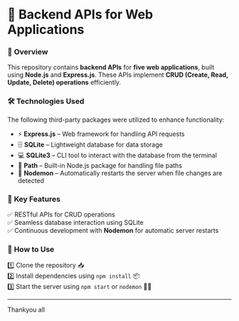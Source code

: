 # 🚀 **Backend APIs for Web Applications**  

### 📌 **Overview**  
This repository contains **backend APIs** for **five web applications**, built using **Node.js** and **Express.js**. These APIs implement **CRUD (Create, Read, Update, Delete) operations** efficiently.  

### 🛠 **Technologies Used**  
The following third-party packages were utilized to enhance functionality:  

- ⚡ **Express.js** – Web framework for handling API requests  
- 🗄 **SQLite** – Lightweight database for data storage  
- 💻 **SQLite3** – CLI tool to interact with the database from the terminal  
- 📂 **Path** – Built-in Node.js package for handling file paths  
- 🔄 **Nodemon** – Automatically restarts the server when file changes are detected  

### 🌟 **Key Features**  
✅ RESTful APIs for CRUD operations  
✅ Seamless database interaction using SQLite  
✅ Continuous development with **Nodemon** for automatic server restarts  

### 🚀 **How to Use**  
1️⃣ Clone the repository 📥  
2️⃣ Install dependencies using `npm install` 📦  
3️⃣ Start the server using `npm start` or `nodemon` 🏃‍♂️  

---

Thankyou all
